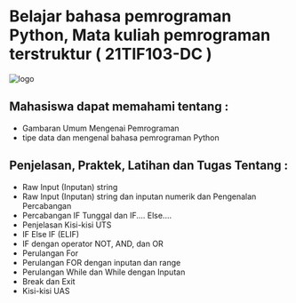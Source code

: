 # Belajar bahasa pemrograman Python, Mata kuliah pemrograman terstruktur ( 21TIF103-DC )
![logo](https://pluspng.com/img-png/python-logo-png-png-format-flattened-601.png)
## Mahasiswa dapat memahami tentang  :
- Gambaran Umum Mengenai Pemrograman
- tipe data dan mengenal bahasa pemrograman Python
## Penjelasan, Praktek, Latihan dan Tugas Tentang :
- Raw Input (Inputan) string
- Raw Input (Inputan) string dan inputan numerik dan Pengenalan Percabangan
- Percabangan IF Tunggal dan IF.... Else....
- Penjelasan Kisi-kisi UTS
- IF Else IF (ELIF)
- IF dengan operator NOT, AND, dan OR
- Perulangan For
- Perulangan FOR dengan inputan dan range
- Perulangan While dan While dengan Inputan
- Break dan Exit
- Kisi-kisi UAS
